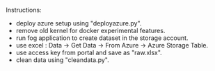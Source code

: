 Instructions:

- deploy azure setup using "deployazure.py".
- remove old kernel for docker experimental features.
- run fog application to create dataset in the storage account.
- use excel : Data -> Get Data -> From Azure -> Azure Storage Table.
- use access key from portal and save as "raw.xlsx".
- clean data using "cleandata.py".